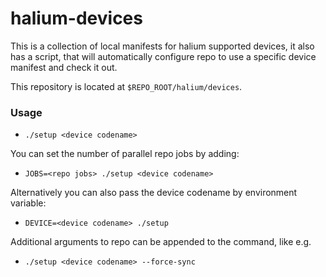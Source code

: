 # halium-devices

This is a collection of local manifests for halium supported devices, it also
has a script, that will automatically configure repo to use a specific device
manifest and check it out.

This repository is located at `$REPO_ROOT/halium/devices`.

### Usage

* `./setup <device codename>`

You can set the number of parallel repo jobs by adding:
* `JOBS=<repo jobs> ./setup <device codename>`

Alternatively you can also pass the device codename by environment variable:
* `DEVICE=<device codename> ./setup`

Additional arguments to repo can be appended to the command, like e.g.

* `./setup <device codename> --force-sync`

